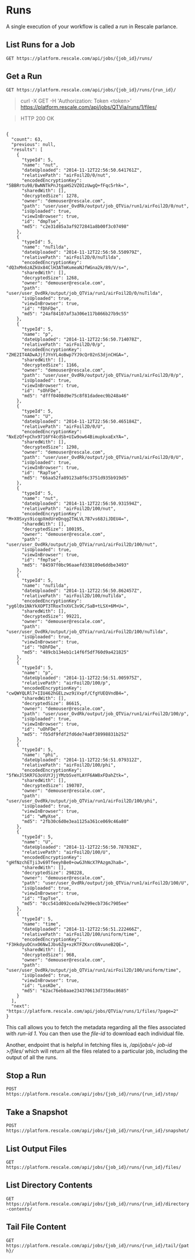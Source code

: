 # Runs

A single execution of your workflow is called a *run* in Rescale parlance.

## List Runs for a Job

`GET https://platform.rescale.com/api/jobs/{job_id}/runs/`

## Get a Run

`GET https://platform.rescale.com/api/jobs/{job_id}/runs/{run_id}/`

> curl -X GET -H 'Authorization: Token \<token\>'
> https://platform.rescale.com/api/jobs/QTVia/runs/1/files/

> HTTP 200 OK

```

{
  "count": 63,
  "previous": null,
  "results": [
    {
      "typeId": 5,
      "name": "nut",
      "dateUploaded": "2014-11-12T22:56:50.641761Z",
      "relativePath": "airFoil2D/0/nut",
      "encodedEncryptionKey": "5BBRrtu98/BwNNTkPnJtgaHS2VZ0IzUwgQ+fFqc5rhk=",
      "sharedWith": [],
      "decryptedSize": 1278,
      "owner": "demouser@rescale.com",
      "path": "user/user_OvdRk/output/job_QTVia/run1/airFoil2D/0/nut",
      "isUploaded": true,
      "viewInBrowser": true,
      "id": "dmpTse",
      "md5": "c2e31d85a3af9272841a8b00f3c07498"
    },
    {
      "typeId": 5,
      "name": "nuTilda",
      "dateUploaded": "2014-11-12T22:56:50.550979Z",
      "relativePath": "airFoil2D/0/nuTilda",
      "encodedEncryptionKey":
"dQ3xMn6zAZkUx84ClH3ATmKumeaNJfWGna2k/89/V/s=",
      "sharedWith": [],
      "decryptedSize": 1268,
      "owner": "demouser@rescale.com",
      "path":
"user/user_OvdRk/output/job_QTVia/run1/airFoil2D/0/nuTilda",
      "isUploaded": true,
      "viewInBrowser": true,
      "id": "fDhFDe",
      "md5": "24af84107af3a306e117b866b27b9c55"
    },
    {
      "typeId": 5,
      "name": "p",
      "dateUploaded": "2014-11-12T22:56:50.714078Z",
      "relativePath": "airFoil2D/0/p",
      "encodedEncryptionKey":
"ZHE2IT4ADwAJjfJYnYL4oBwp7YJ9cQr02nS3djnCHGA=",
      "sharedWith": [],
      "decryptedSize": 1166,
      "owner": "demouser@rescale.com",
      "path": "user/user_OvdRk/output/job_QTVia/run1/airFoil2D/0/p",
      "isUploaded": true,
      "viewInBrowser": true,
      "id": "sOhFDe",
      "md5": "dfff0408d9e75c8f81dadeec9b248a46"
    },
    {
      "typeId": 5,
      "name": "U",
      "dateUploaded": "2014-11-12T22:56:50.465184Z",
      "relativePath": "airFoil2D/0/U",
      "encodedEncryptionKey":
"NxEzQf+pChx9716FY4cdSb+UIw9ow64BimupkxaExYA=",
      "sharedWith": [],
      "decryptedSize": 1298,
      "owner": "demouser@rescale.com",
      "path": "user/user_OvdRk/output/job_QTVia/run1/airFoil2D/0/U",
      "isUploaded": true,
      "viewInBrowser": true,
      "id": "RapTse",
      "md5": "66aa52fa89123a8f6c3751d935b919d5"
    },
    {
      "typeId": 5,
      "name": "nut",
      "dateUploaded": "2014-11-12T22:56:50.931594Z",
      "relativePath": "airFoil2D/100/nut",
      "encodedEncryptionKey":
"M+X0Sxys9icqpXmdUreDnqg2TmLVL7B7vs68JiJDEU4=",
      "sharedWith": [],
      "decryptedSize": 100195,
      "owner": "demouser@rescale.com",
      "path": "user/user_OvdRk/output/job_QTVia/run1/airFoil2D/100/nut",
      "isUploaded": true,
      "viewInBrowser": true,
      "id": "fmpTse",
      "md5": "84597f0bc96aaefd338109e6ddbe3493"
    },
    {
      "typeId": 5,
      "name": "nuTilda",
      "dateUploaded": "2014-11-12T22:56:50.862457Z",
      "relativePath": "airFoil2D/100/nuTilda",
      "encodedEncryptionKey":
"yg6l0x1NkYkXOPT3TRoxTnXVC3x9C/SaB+tLSX+6M+U=",
      "sharedWith": [],
      "decryptedSize": 99221,
      "owner": "demouser@rescale.com",
      "path":
"user/user_OvdRk/output/job_QTVia/run1/airFoil2D/100/nuTilda",
      "isUploaded": true,
      "viewInBrowser": true,
      "id": "hDhFDe",
      "md5": "489cb134eb1c14f6f5df760d9a421825"
    },
    {
      "typeId": 5,
      "name": "p",
      "dateUploaded": "2014-11-12T22:56:51.005975Z",
      "relativePath": "airFoil2D/100/p",
      "encodedEncryptionKey":
"cwQWYQLRl7+IIU462hGELzwz9iVxpf/CfgYUEQVndB4=",
      "sharedWith": [],
      "decryptedSize": 86615,
      "owner": "demouser@rescale.com",
      "path": "user/user_OvdRk/output/job_QTVia/run1/airFoil2D/100/p",
      "isUploaded": true,
      "viewInBrowser": true,
      "id": "uOhFDe",
      "md5": "fb5df9fdf2fd6de74a0f38998831b252"
    },
    {
      "typeId": 5,
      "name": "phi",
      "dateUploaded": "2014-11-12T22:56:51.079312Z",
      "relativePath": "airFoil2D/100/phi",
      "encodedEncryptionKey":
"5fWxJl5KR7G3oVUYJjjYMzbSveYLAYF6AW8xFDahZtk=",
      "sharedWith": [],
      "decryptedSize": 190707,
      "owner": "demouser@rescale.com",
      "path": "user/user_OvdRk/output/job_QTVia/run1/airFoil2D/100/phi",
      "isUploaded": true,
      "viewInBrowser": true,
      "id": "wMyXse",
      "md5": "2fb30c6d0e3ea1125a361ce069c46a80"
    },
    {
      "typeId": 5,
      "name": "U",
      "dateUploaded": "2014-11-12T22:56:50.787838Z",
      "relativePath": "airFoil2D/100/U",
      "encodedEncryptionKey":
"gHfNzchETji3v69TfeeyhBe0+owGJhNcX7PAzgmJha8=",
      "sharedWith": [],
      "decryptedSize": 298228,
      "owner": "demouser@rescale.com",
      "path": "user/user_OvdRk/output/job_QTVia/run1/airFoil2D/100/U",
      "isUploaded": true,
      "viewInBrowser": true,
      "id": "TapTse",
      "md5": "0cc541d092ceda7e299ecb736c7905ee"
    },
    {
      "typeId": 5,
      "name": "time",
      "dateUploaded": "2014-11-12T22:56:51.222466Z",
      "relativePath": "airFoil2D/100/uniform/time",
      "encodedEncryptionKey":
"F3HkdyuOCnxO6NwIJbv6Zg+xzKTFZKxrc6NvuneB2QE=",
      "sharedWith": [],
      "decryptedSize": 968,
      "owner": "demouser@rescale.com",
      "path":
"user/user_OvdRk/output/job_QTVia/run1/airFoil2D/100/uniform/time",
      "isUploaded": true,
      "viewInBrowser": true,
      "id": "LosKDe",
      "md5": "62ac76eb8aae234370613d7350ac8685"
    }
  ],
  "next":
"https://platform.rescale.com/api/jobs/QTVia/runs/1/files/?page=2"
}
```

This call allows you to fetch the metadata regarding all the files
associated with _run-id 1_. You can then use the _file-id_ to download
each individual file.

Another, endpoint that is helpful in fetching files is, _/api/jobs/<
job-id >/files/_ which will return all the files related to a particular
job, including the output of all the runs.


## Stop a Run

`POST https://platform.rescale.com/api/jobs/{job_id}/runs/{run_id}/stop/`

## Take a Snapshot

`POST https://platform.rescale.com/api/jobs/{job_id}/runs/{run_id}/snapshot/`

## List Output Files

`GET https://platform.rescale.com/api/jobs/{job_id}/runs/{run_id}/files/`

## List Directory Contents

`GET https://platform.rescale.com/api/jobs/{job_id}/runs/{run_id}/directory-contents/`

## Tail File Content

`GET https://platform.rescale.com/api/jobs/{job_id}/runs/{run_id}/tail/{path}/`

